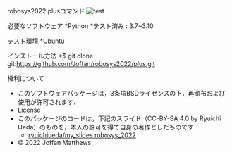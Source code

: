  robosys2022
 plusコマンド
![test](https://github.com/Joffan/robosys2022/actions/workflows/test.yml/badge.svg)

必要なソフトウェア
*Python
 *テスト済み : 3.7~3.10

テスト環境
*Ubuntu

インストール方法
  *$ git clone git:https://github.com/Joffan/robosys2022/plus.git

権利について
  * このソフトウェアパッケージは，3条項BSDライセンスの下，再頒布および使用が許可されます．
  * License
  * このパッケージのコードは，下記のスライド（CC-BY-SA 4.0 by Ryuichi Ueda）のものを，本人の許可を得て自身の著作としたものです．
      * [ryuichiueda/my_slides robosys_2022](https://github.com/ryuichiueda/my_slides/tree/master/robosys_2022)
  * © 2022 Joffan Matthews
